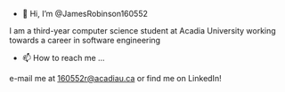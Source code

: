 - 👋 Hi, I’m @JamesRobinson160552

I am a third-year computer science student at Acadia University working towards a career in software engineering

- 📫 How to reach me ...

e-mail me at 160552r@acadiau.ca or find me on LinkedIn!

<!---
JamesRobinson160552/JamesRobinson160552 is a ✨ special ✨ repository because its `README.md` (this file) appears on your GitHub profile.
You can click the Preview link to take a look at your changes.
--->
